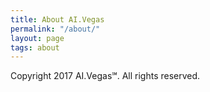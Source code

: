```yaml
---
title: About AI.Vegas
permalink: "/about/"
layout: page
tags: about
---
```


Copyright 2017 AI.Vegas℠. All rights reserved.
